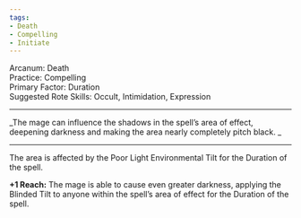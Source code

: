 ```yaml
---
tags:
- Death
- Compelling
- Initiate
---
```


Arcanum: Death \
Practice: Compelling \
Primary Factor: Duration \
Suggested Rote Skills: Occult, Intimidation, Expression

---

_The mage can influence the shadows in the spell’s area of effect, deepening darkness and making the area nearly completely pitch black. _

---

The area is affected by the Poor Light Environmental Tilt for the Duration of the spell.

**+1 Reach:** The mage is able to cause even greater darkness, applying the Blinded Tilt to anyone within the spell’s area of effect for the Duration of the spell.